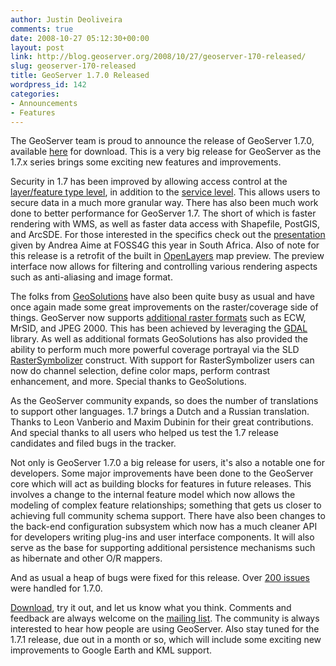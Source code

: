 ```yaml
---
author: Justin Deoliveira
comments: true
date: 2008-10-27 05:12:30+00:00
layout: post
link: http://blog.geoserver.org/2008/10/27/geoserver-170-released/
slug: geoserver-170-released
title: GeoServer 1.7.0 Released
wordpress_id: 142
categories:
- Announcements
- Features
---
```


The GeoServer team is proud to announce the release of GeoServer 1.7.0, available [here](http://geoserver.org/display/GEOS/GeoServer+1.7.0) for download. This is a very big release for GeoServer as the 1.7.x series brings some exciting new features and improvements.

Security in 1.7 has been improved by allowing access control at the [layer/feature type level](http://geoserver.org/display/GEOS/GSIP+19+-+Per+layer+security), in addition to the [service level](http://geoserver.org/display/GEOSDOC/2.6+Security+subsystem). This allows users to secure data in a much more granular way. There has also been much work done to better performance for GeoServer 1.7. The short of which is faster rendering with WMS, as well as faster data access with Shapefile, PostGIS, and ArcSDE. For those interested in the specifics check out the [presentation](http://presentations.opengeo.org/2008_FOSS4G/WebMapServerPerformance-FOSS4G2008.pdf) given by Andrea Aime at FOSS4G this year in South Africa. Also of note for this release is a retrofit of the built in [OpenLayers](http://openlayers.org) map preview. The preview interface now allows for filtering and controlling various rendering aspects such as anti-aliasing and image format.

The folks from [GeoSolutions](http://www.geo-solutions.it/) have also been quite busy as usual and have once again made some great improvements on the raster/coverage side of things. GeoServer now supports [additional raster formats](http://geoserver.org/display/GEOSDOC/ImageIO-ext+GDAL+extensions) such as ECW, MrSID, and JPEG 2000. This has been achieved by leveraging the [GDAL](http://www.gdal.org/) library. As well as additional formats GeoSolutions has also provided the ability to perform much more powerful coverage portrayal via the SLD [RasterSymbolizer](http://docs.codehaus.org/display/GEOTOOLS/Raster+Symbolizer+support) construct. With support for RasterSymbolizer users can now do channel selection, define color maps, perform contrast enhancement, and more. Special thanks to GeoSolutions.

As the GeoServer community expands, so does the number of translations to support other languages. 1.7 brings a Dutch and a Russian translation. Thanks to Leon Vanberio and Maxim Dubinin for their great contributions. And special thanks to all users who helped us test the 1.7 release candidates and filed bugs in the tracker.

Not only is GeoServer 1.7.0 a big release for users, it's also a notable one for developers. Some major improvements have been done to the GeoServer core which will act as building blocks for features in future releases. This involves a change to the internal feature model which now allows the modeling of complex feature relationships; something that gets us closer to achieving full community schema support. There have also been changes to the back-end configuration subsystem which now has a much cleaner API for developers writing plug-ins and user interface components. It will also serve as the base for supporting additional persistence mechanisms such as hibernate and other O/R mappers.

And as usual a heap of bugs were fixed for this release. Over [200 issues](http://jira.codehaus.org/secure/IssueNavigator.jspa?reset=true&&fixfor=14627&fixfor=14538&fixfor=13880&fixfor=14500&fixfor=14475&fixfor=14377&fixfor=13881&pid=10311&sorter/field=issuekey&sorter/order=DESC) were handled for 1.7.0.

[Download](http://geoserver.org/display/GEOS/GeoServer+1.7.0), try it out, and let us know what you think. Comments and feedback are always welcome on the [mailing list](mailto:geoserver-users@lists.sourceforge.net). The community is always interested to hear how people are using GeoServer. Also stay tuned for the 1.7.1 release, due out in a month or so, which will include some exciting new improvements to Google Earth and KML support.
